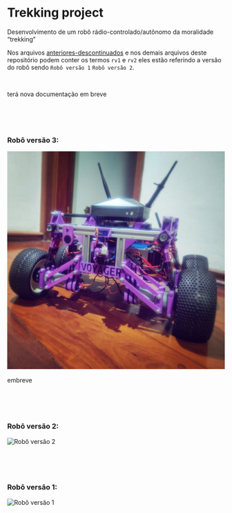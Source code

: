 # Trekking project
Desenvolvimento de um robô rádio-controlado/autônomo da moralidade “trekking”


Nos arquivos [anteriores-descontinuados](./anteriores-descontinuados/) e nos demais arquivos deste repositório podem conter os termos `rv1` e `rv2` eles estão referindo a versão do robô sendo `Robô versão 1` `Robô versão 2`.

<br>

terá nova documentação em breve

<br> <br> <br>


### **Robô versão 3**:
![Robô versão 2](./rv3.jpg)
 

embreve

<br> <br> <br>

### **Robô versão 2**: 

![Robô versão 2](./rv2.jpg)


<br> <br> <br>

### **Robô versão 1**: 

![Robô versão 1](./rv1.jpg)

